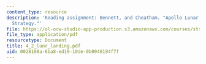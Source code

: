 ```yaml
---
content_type: resource
description: 'Reading assignment: Bennett, and Cheatham. "Apollo Lunar Module Landing
  Strategy."'
file: https://ol-ocw-studio-app-production.s3.amazonaws.com/courses/sts-471j-engineering-apollo-the-moon-project-as-a-complex-system-spring-2007/0028108a6ba8ed1910de0b0940194f7f_4_2_lunr_landing.pdf
file_type: application/pdf
resourcetype: Document
title: 4_2_lunr_landing.pdf
uid: 0028108a-6ba8-ed19-10de-0b0940194f7f
---
```

